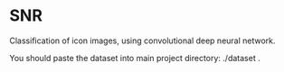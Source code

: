 # SNR
Classification of icon images, using convolutional deep neural network. 

You should paste the dataset into main project directory: ./dataset . 